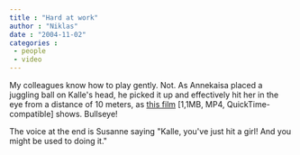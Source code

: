 ```yaml
---
title : "Hard at work"
author : "Niklas"
date : "2004-11-02"
categories : 
 - people
 - video
---
```


My colleagues know how to play gently. Not. As Annekaisa placed a juggling ball on Kalle's head, he picked it up and effectively hit her in the eye from a distance of 10 meters, as [this film](https://niklasblog.com/wp-content/200411021459_00015.mp4) \[1,1MB, MP4, QuickTime-compatible\] shows. Bullseye!

The voice at the end is Susanne saying "Kalle, you've just hit a girl! And you might be used to doing it."
